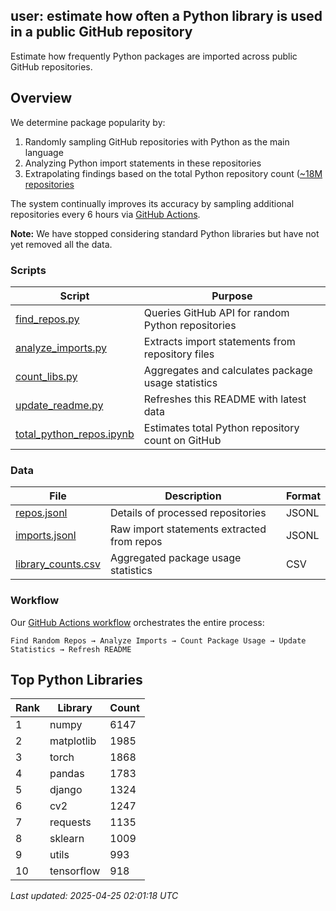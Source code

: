 ## user: estimate how often a Python library is used in a public GitHub repository

Estimate how frequently Python packages are imported across public GitHub repositories.

## Overview

We determine package popularity by:
1. Randomly sampling GitHub repositories with Python as the main language
2. Analyzing Python import statements in these repositories
3. Extrapolating findings based on the total Python repository count ([~18M repositories]((https://github.com/recite/user/blob/main/scripts/total_python_repos.ipynb))

The system continually improves its accuracy by sampling additional repositories every 6 hours via [GitHub Actions](https://github.com/recite/user/blob/main/.github/workflows/count_imports.yml).

**Note:** We have stopped considering standard Python libraries but have not yet removed all the data.

### Scripts

| Script | Purpose |
|--------|---------|
| [find_repos.py](https://github.com/recite/user/blob/main/scripts/find_repos.py) | Queries GitHub API for random Python repositories |
| [analyze_imports.py](https://github.com/recite/user/blob/main/scripts/analyze_imports.py) | Extracts import statements from repository files |
| [count_libs.py](https://github.com/recite/user/blob/main/scripts/count_libs.py) | Aggregates and calculates package usage statistics |
| [update_readme.py](https://github.com/recite/user/blob/main/scripts/update_readme.py) | Refreshes this README with latest data |
| [total_python_repos.ipynb](https://github.com/recite/user/blob/main/scripts/total_python_repos.ipynb) | Estimates total Python repository count on GitHub |

### Data

| File | Description | Format |
|------|-------------|--------|
| [repos.jsonl](https://github.com/recite/user/blob/main/data/repos.jsonl) | Details of processed repositories | JSONL |
| [imports.jsonl](https://github.com/recite/user/blob/main/data/imports.jsonl) | Raw import statements extracted from repos | JSONL |
| [library_counts.csv](https://github.com/recite/user/blob/main/data/library_counts.csv) | Aggregated package usage statistics | CSV |

### Workflow

Our [GitHub Actions workflow](https://github.com/recite/user/blob/main/.github/workflows/count_imports.yml) orchestrates the entire process:
```
Find Random Repos → Analyze Imports → Count Package Usage → Update Statistics → Refresh README
```

## Top Python Libraries

| Rank | Library | Count |
|------|---------|-------|
| 1 | numpy | 6147 |
| 2 | matplotlib | 1985 |
| 3 | torch | 1868 |
| 4 | pandas | 1783 |
| 5 | django | 1324 |
| 6 | cv2 | 1247 |
| 7 | requests | 1135 |
| 8 | sklearn | 1009 |
| 9 | utils | 993 |
| 10 | tensorflow | 918 |

*Last updated: 2025-04-25 02:01:18 UTC*
